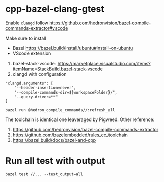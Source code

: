 # cpp-bazel-clang-gtest

Enable `clangd` follow 
https://github.com/hedronvision/bazel-compile-commands-extractor#vscode

Make sure to install
 - Bazel https://bazel.build/install/ubuntu#install-on-ubuntu
 - VScode extension
 1. bazel-stack-vscode: https://marketplace.visualstudio.com/items?itemName=StackBuild.bazel-stack-vscode
 1. clangd with configuration

```
"clangd.arguments": [
    "--header-insertion=never",
    "--compile-commands-dir=${workspaceFolder}/",
    "--query-driver=**"
]
```

`bazel run @hedron_compile_commands//:refresh_all`

The toolchain is identical one leaveraged by Pigweed.
Other reference:
1. https://github.com/hedronvision/bazel-compile-commands-extractor
1. https://github.com/bazelembedded/rules_cc_toolchain
1. https://bazel.build/docs/bazel-and-cpp


# Run all test with output
```
bazel test //... --test_output=all
```